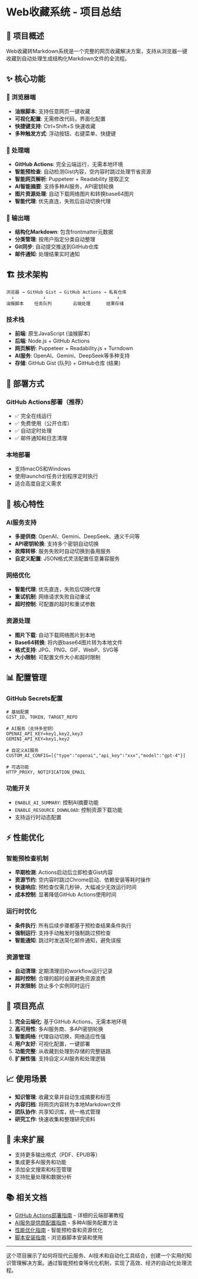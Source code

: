 # Web收藏系统 - 项目总结

## 🎯 项目概述

Web收藏转Markdown系统是一个完整的网页收藏解决方案，支持从浏览器一键收藏到自动处理生成结构化Markdown文件的全流程。

## ✨ 核心功能

### 📱 浏览器端
- **油猴脚本**: 支持任意网页一键收藏
- **可视化配置**: 无需修改代码，界面化配置
- **快捷键支持**: Ctrl+Shift+S 快速收藏
- **多种触发方式**: 浮动按钮、右键菜单、快捷键

### 🔄 处理端
- **GitHub Actions**: 完全云端运行，无需本地环境
- **智能预检查**: 自动检测Gist内容，空内容时跳过处理节省资源
- **智能网页解析**: Puppeteer + Readability 提取正文
- **AI智能摘要**: 支持多种AI服务，API密钥轮换
- **图片资源处理**: 自动下载网络图片和转换base64图片
- **智能代理**: 优先直连，失败后自动切换代理

### 📁 输出端
- **结构化Markdown**: 包含frontmatter元数据
- **分类管理**: 按用户指定分类自动整理
- **Git同步**: 自动提交推送到GitHub仓库
- **邮件通知**: 处理结果实时通知

## 🏗️ 技术架构

```
浏览器 → GitHub Gist → GitHub Actions → 私有仓库
  ↓           ↓              ↓            ↓
油猴脚本    任务队列        云端处理      结果存储
```

### 技术栈
- **前端**: 原生JavaScript (油猴脚本)
- **后端**: Node.js + GitHub Actions
- **网页解析**: Puppeteer + Readability.js + Turndown
- **AI服务**: OpenAI、Gemini、DeepSeek等多种支持
- **存储**: GitHub Gist (队列) + GitHub仓库 (结果)

## 🚀 部署方式

### GitHub Actions部署（推荐）
- ✅ 完全在线运行
- ✅ 免费使用（公开仓库）
- ✅ 自动定时处理
- ✅ 邮件通知和日志清理

### 本地部署
- 支持macOS和Windows
- 使用launchd/任务计划程序定时执行
- 适合高度自定义需求

## 🔧 核心特性

### AI服务支持
- **多提供商**: OpenAI、Gemini、DeepSeek、通义千问等
- **API密钥轮换**: 支持多个密钥自动切换
- **故障转移**: 服务失败时自动切换到备用服务
- **自定义配置**: JSON格式灵活配置任意兼容服务

### 网络优化
- **智能代理**: 优先直连，失败后切换代理
- **重试机制**: 网络请求失败自动重试
- **超时控制**: 可配置的超时和重试参数

### 资源处理
- **图片下载**: 自动下载网络图片到本地
- **Base64转换**: 将内嵌base64图片转为本地文件
- **格式支持**: JPG、PNG、GIF、WebP、SVG等
- **大小限制**: 可配置文件大小和超时限制

## 📊 配置管理

### GitHub Secrets配置
```
# 基础配置
GIST_ID, TOKEN, TARGET_REPO

# AI服务（支持多密钥）
OPENAI_API_KEY=key1,key2,key3
GEMINI_API_KEY=key1,key2

# 自定义AI服务
CUSTOM_AI_CONFIG=[{"type":"openai","api_key":"xxx","model":"gpt-4"}]

# 可选功能
HTTP_PROXY, NOTIFICATION_EMAIL
```

### 功能开关
- `ENABLE_AI_SUMMARY`: 控制AI摘要功能
- `ENABLE_RESOURCE_DOWNLOAD`: 控制资源下载功能
- 支持运行时动态配置

## ⚡ 性能优化

### 智能预检查机制
- **早期检测**: Actions启动后立即检查Gist内容
- **资源节约**: 空内容时跳过Chrome启动、依赖安装等耗时操作
- **快速响应**: 预检查仅需几秒钟，大幅减少无效运行时间
- **成本控制**: 显著降低GitHub Actions使用时间

### 运行时优化
- **条件执行**: 所有后续步骤都基于预检查结果条件执行
- **强制运行**: 支持手动触发时强制跳过预检查
- **智能通知**: 跳过时发送简化邮件通知，避免误报

### 资源管理
- **自动清理**: 定期清理旧的workflow运行记录
- **超时控制**: 合理的超时设置避免资源浪费
- **并发限制**: 防止多个实例同时运行

## 🎉 项目亮点

1. **完全云端化**: 基于GitHub Actions，无需本地环境
2. **高可用性**: 多AI服务商、多API密钥轮换
3. **智能网络**: 代理自动切换，网络适应性强
4. **用户友好**: 可视化配置，一键部署
5. **功能完整**: 从收藏到处理到存储的完整链路
6. **扩展性强**: 支持自定义AI服务和处理逻辑

## 📈 使用场景

- **知识管理**: 收藏文章并自动生成摘要和标签
- **内容归档**: 将网页内容转为本地Markdown文件
- **团队协作**: 共享知识库，统一格式管理
- **研究工作**: 快速收集和整理研究资料

## 🔮 未来扩展

- 支持更多输出格式（PDF、EPUB等）
- 集成更多AI服务和功能
- 添加全文搜索和标签管理
- 支持批量处理和数据分析

## 📚 相关文档

- [GitHub Actions部署指南](GITHUB_ACTIONS_SETUP.md) - 详细的云端部署教程
- [AI服务提供商配置指南](AI_PROVIDERS_CONFIG.md) - 多种AI服务配置方法
- [性能优化指南](PERFORMANCE_OPTIMIZATION.md) - 智能预检查和资源优化
- [脚本安装指南](SCRIPT_INSTALL.md) - 浏览器脚本安装和使用

---

这个项目展示了如何将现代云服务、AI技术和自动化工具结合，创建一个实用的知识管理解决方案。通过智能预检查等优化机制，实现了高效、经济的自动化处理流程。